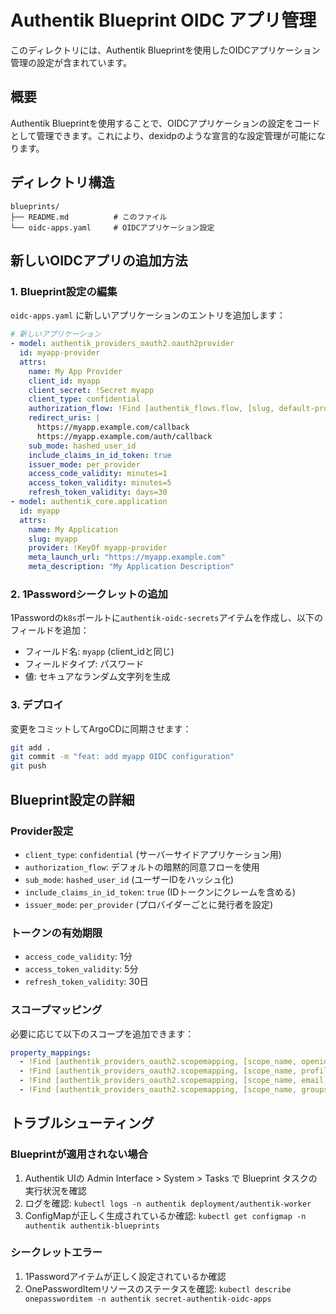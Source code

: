 # Authentik Blueprint OIDC アプリ管理

このディレクトリには、Authentik Blueprintを使用したOIDCアプリケーション管理の設定が含まれています。

## 概要

Authentik Blueprintを使用することで、OIDCアプリケーションの設定をコードとして管理できます。これにより、dexidpのような宣言的な設定管理が可能になります。

## ディレクトリ構造

```
blueprints/
├── README.md          # このファイル
└── oidc-apps.yaml     # OIDCアプリケーション設定
```

## 新しいOIDCアプリの追加方法

### 1. Blueprint設定の編集

`oidc-apps.yaml` に新しいアプリケーションのエントリを追加します：

```yaml
# 新しいアプリケーション
- model: authentik_providers_oauth2.oauth2provider
  id: myapp-provider
  attrs:
    name: My App Provider
    client_id: myapp
    client_secret: !Secret myapp
    client_type: confidential
    authorization_flow: !Find [authentik_flows.flow, [slug, default-provider-authorization-implicit-consent]]
    redirect_uris: |
      https://myapp.example.com/callback
      https://myapp.example.com/auth/callback
    sub_mode: hashed_user_id
    include_claims_in_id_token: true
    issuer_mode: per_provider
    access_code_validity: minutes=1
    access_token_validity: minutes=5
    refresh_token_validity: days=30
- model: authentik_core.application
  id: myapp
  attrs:
    name: My Application
    slug: myapp
    provider: !KeyOf myapp-provider
    meta_launch_url: "https://myapp.example.com"
    meta_description: "My Application Description"
```

### 2. 1Passwordシークレットの追加

1Passwordの`k8s`ボールトに`authentik-oidc-secrets`アイテムを作成し、以下のフィールドを追加：

- フィールド名: `myapp` (client_idと同じ)
- フィールドタイプ: パスワード
- 値: セキュアなランダム文字列を生成

### 3. デプロイ

変更をコミットしてArgoCDに同期させます：

```bash
git add .
git commit -m "feat: add myapp OIDC configuration"
git push
```

## Blueprint設定の詳細

### Provider設定

- `client_type`: `confidential` (サーバーサイドアプリケーション用)
- `authorization_flow`: デフォルトの暗黙的同意フローを使用
- `sub_mode`: `hashed_user_id` (ユーザーIDをハッシュ化)
- `include_claims_in_id_token`: `true` (IDトークンにクレームを含める)
- `issuer_mode`: `per_provider` (プロバイダーごとに発行者を設定)

### トークンの有効期限

- `access_code_validity`: 1分
- `access_token_validity`: 5分
- `refresh_token_validity`: 30日

### スコープマッピング

必要に応じて以下のスコープを追加できます：

```yaml
property_mappings:
  - !Find [authentik_providers_oauth2.scopemapping, [scope_name, openid]]
  - !Find [authentik_providers_oauth2.scopemapping, [scope_name, profile]]
  - !Find [authentik_providers_oauth2.scopemapping, [scope_name, email]]
  - !Find [authentik_providers_oauth2.scopemapping, [scope_name, groups]]
```

## トラブルシューティング

### Blueprintが適用されない場合

1. Authentik UIの Admin Interface > System > Tasks で Blueprint タスクの実行状況を確認
2. ログを確認: `kubectl logs -n authentik deployment/authentik-worker`
3. ConfigMapが正しく生成されているか確認: `kubectl get configmap -n authentik authentik-blueprints`

### シークレットエラー

1. 1Passwordアイテムが正しく設定されているか確認
2. OnePasswordItemリソースのステータスを確認: `kubectl describe onepassworditem -n authentik secret-authentik-oidc-apps`